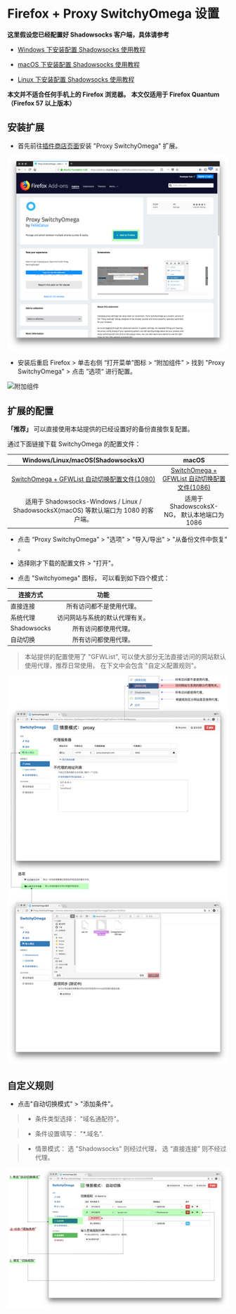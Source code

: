 # Firefox + Proxy SwitchyOmega 设置

**这里假设您已经配置好 Shadowsocks 客户端，具体请参考**

* [Windows 下安装配置 Shadowsocks 使用教程](2-windows-setup-guide-cn.md)

* [macOS 下安装配置 Shadowsocks 使用教程](3-macOS-setup-guide-cn.md)

* [Linux 下安装配置 Shadowsocks 使用教程](6-linux-setup-guide-cn.md)

**本文并不适合任何手机上的 Firefox 浏览器。**
**本文仅适用于 Firefox Quantum （Firefox 57 以上版本）**

## 安装扩展

* 首先前往[插件商店页面](https://addons.mozilla.org/en-US/firefox/addon/switchyomega/)安装 "Proxy SwitchyOmega" 扩展。

![安装foxyproxy](files/images/bro-firefoxinstall.png)

* 安装后重启 Firefox > 单击右侧 “打开菜单”图标 >  “附加组件” >  找到 "Proxy SwitchyOmega"  > 点击 ”选项“ 进行配置。

![附加组件](files/images/ff-firefoxAddon.png)

## 扩展的配置

**「推荐」** 可以直接使用本站提供的已经设置好的备份直接恢复配置。

通过下面链接下载 SwitchyOmega 的配置文件：

|Windows/Linux/macOS(ShadowsocksX)|macOS|
|:--------:|:--------:|
|[SwitchOmega + GFWList 自动切换配置文件(1080)](downloads/https://portal.shadowsocks.to/dl.php?type=d&id=69)|[SwitchOmega + GFWList 自动切换配置文件(1086)](downloads/https://portal.shadowsocks.to/dl.php?type=d&id=68)|
|适用于 Shadowsocks-Windows / Linux / ShadowsocksX(macOS) 等默认端口为 1080 的客户端。|适用于ShadowscoksX-NG， 默认本地端口为 1086|

* 点击 “Proxy SwitchyOmega” > "选项" > "导入/导出" > "从备份文件中恢复" 。

* 选择刚才下载的配置文件 > "打开"。
* 点击 "Switchyomega" 图标， 可以看到如下四个模式：


|连接方式|功能|
|--------|:--------:|
|直接连接|所有访问都不是使用代理。|
|系统代理|访问网站与系统的默认代理有关。|
|Shadowsocks|所有访问都使用代理。|
|自动切换|所有访问都使用代理。|


> 本站提供的配置使用了 "GFWList", 可以使大部分无法直接访问的网站默认使用代理，推荐日常使用， 在下文中会包含 "自定义配置规则"。

 ![从备份文件中恢复](files/images/bro-switchyomega.png)

## 自定义规则

* 点击"自动切换模式" > "添加条件"。

>* 条件类型选择： "域名通配符"。

>* 条件设置填写： "*.域名".

>* 情景模式： 选 "Shadowsocks" 则经过代理， 选 “直接连接” 则不经过代理。

![自定义规则](files/images/bro-swocustomize.png)
